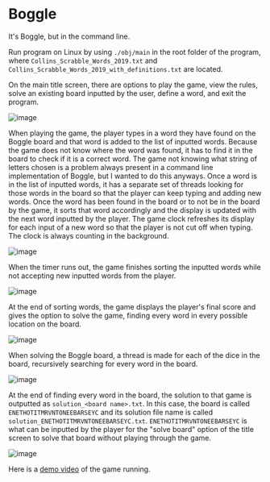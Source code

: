 # Boggle
It's Boggle, but in the command line.

Run program on Linux by using `./obj/main` in the root folder of the program, where `Collins_Scrabble_Words_2019.txt` and `Collins_Scrabble_Words_2019_with_definitions.txt` are located.

On the main title screen, there are options to play the game, view the rules, solve an existing board inputted by the user, define a word, and exit the program.

![image](https://user-images.githubusercontent.com/55492673/211369859-0a610021-6d31-4f29-8ae1-11486fa02322.png)

When playing the game, the player types in a word they have found on the Boggle board and that word is added to the list of inputted words. Because the game does not know where the word was found, it has to find it in the board to check if it is a correct word. The game not knowing what string of letters chosen is a problem always present in a command line implementation of Boggle, but I wanted to do this anyways. Once a word is in the list of inputted words, it has a separate set of threads looking for those words in the board so that the player can keep typing and adding new words. Once the word has been found in the board or to not be in the board by the game, it sorts that word accordingly and the display is updated with the next word inputted by the player. The game clock refreshes its display for each input of a new word so that the player is not cut off when typing. The clock is always counting in the background.

![image](https://user-images.githubusercontent.com/55492673/211370438-9bc4a465-9210-4a69-bf62-400c5dcc8a6e.png)

When the timer runs out, the game finishes sorting the inputted words while not accepting new inputted words from the player.

![image](https://user-images.githubusercontent.com/55492673/211370581-a3e27be3-429d-42e2-a2bd-29533a88ce0c.png)

At the end of sorting words, the game displays the player's final score and gives the option to solve the game, finding every word in every possible location on the board.

![image](https://user-images.githubusercontent.com/55492673/211370700-672ef08c-b5e1-40bb-9526-0e22c3787a28.png)

When solving the Boggle board, a thread is made for each of the dice in the board, recursively searching for every word in the board.

![image](https://user-images.githubusercontent.com/55492673/211370787-650f0bb3-40d9-448b-9115-7d036729e275.png)

At the end of finding every word in the board, the solution to that game is outputted as `solution_<board name>.txt`. In this case, the board is called `ENETHOTITMRVNTONEEBARSEYC` and its solution file name is called `solution_ENETHOTITMRVNTONEEBARSEYC.txt`. `ENETHOTITMRVNTONEEBARSEYC` is what can be inputted by the player for the "solve board" option of the title screen to solve that board without playing through the game.

![image](https://user-images.githubusercontent.com/55492673/211376339-79c7991a-63ca-4264-8a16-07d44e42c8b0.png)

Here is a [demo video](https://youtu.be/SqJSmkqrkHI) of the game running.
